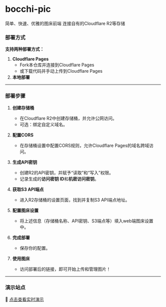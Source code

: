 # bocchi-pic
简单、快速、优雅的图床前端 连接自有的Cloudflare R2等存储
### 部署方式  
**支持两种部署方式：**  
1. **Cloudflare Pages**  
   - Fork本仓库并连接到Cloudflare Pages  
   - 或下载代码并手动上传到Cloudflare Pages  
2. **本地部署**  

---

### 部署步骤  
1. **创建存储桶**  
   - 在Cloudflare R2中创建存储桶，并允许公网访问。  
   - 可选：绑定自定义域名。  

2. **配置CORS**  
   - 在存储桶设置中配置CORS规则，允许Cloudflare Pages的域名跨域访问。  

3. **生成API密钥**  
   - 创建R2的API密钥，并赋予“读取”和“写入”权限。  
   - 记录生成的**访问密钥 ID**和**机密访问密钥**。  

4. **获取S3 API端点**  
   - 进入R2存储桶的设置页面，找到并复制S3 API端点地址。  

5. **配置图床设置**  
   - 将上述信息（存储桶名称、API密钥、S3端点等）填入web端图床设置中。  

6. **完成部署**  
   - 保存你的配置。  

7. **使用图床**  
   - 访问部署后的链接，即可开始上传和管理图片！  

---

### 演示站点  
🔗 [点击查看实时演示](https://pic.bocchi.ltd/)  
